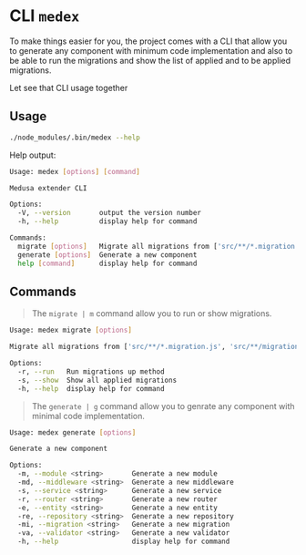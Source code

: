 # CLI `medex`

To make things easier for you, the project comes with a CLI that allow
you to generate any component with minimum code implementation and also
to be able to run the migrations and show the list of applied and to be applied migrations.

Let see that CLI usage together

## Usage

```bash
./node_modules/.bin/medex --help
```

Help output:

```bash
Usage: medex [options] [command]

Medusa extender CLI

Options:
  -V, --version       output the version number
  -h, --help          display help for command

Commands:
  migrate [options]   Migrate all migrations from ['src/**/*.migration.js', 'src/**/migrations/*.js', 'dist/**/*.migration.js', 'dist/**/migrations/*.js']
  generate [options]  Generate a new component
  help [command]      display help for command
```

## Commands

> The `migrate | m` command allow you to run or show migrations.

```bash
Usage: medex migrate [options]

Migrate all migrations from ['src/**/*.migration.js', 'src/**/migrations/*.js', 'dist/**/*.migration.js', 'dist/**/migrations/*.js']

Options:
  -r, --run   Run migrations up method
  -s, --show  Show all applied migrations
  -h, --help  display help for command
```

> The `generate | g` command allow you to genrate any component with minimal code implementation.

```bash
Usage: medex generate [options]

Generate a new component

Options:
  -m, --module <string>       Generate a new module
  -md, --middleware <string>  Generate a new middleware
  -s, --service <string>      Generate a new service
  -r, --router <string>       Generate a new router
  -e, --entity <string>       Generate a new entity
  -re, --repository <string>  Generate a new repository
  -mi, --migration <string>   Generate a new migration
  -va, --validator <string>   Generate a new validator
  -h, --help                  display help for command
```